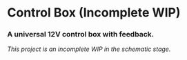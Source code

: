 # Control Box (Incomplete WIP)

### A universal 12V control box with feedback.

_This project is an incomplete WIP in the schematic stage._